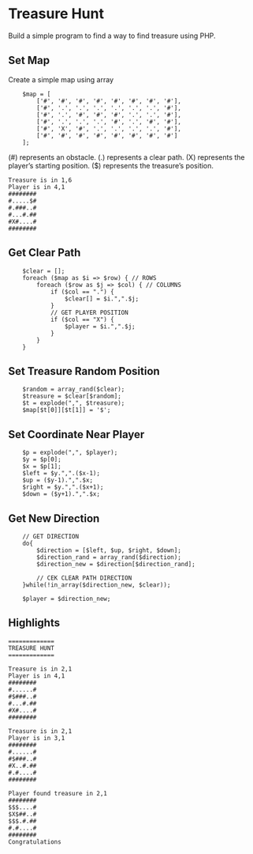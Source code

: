 # Treasure Hunt

Build a simple program to find a way to find treasure using PHP.

## Set Map

Create a simple map using array
``` 
	$map = [
		['#', '#', '#', '#', '#', '#', '#', '#'],
		['#', '.', '.', '.', '.', '.', '.', '#'],
		['#', '.', '#', '#', '#', '.', '.', '#'],
		['#', '.', '.', '.', '#', '.', '#', '#'],
		['#', 'X', '#', '.', '.', '.', '.', '#'],
		['#', '#', '#', '#', '#', '#', '#', '#']
	];
``` 
(#) represents an obstacle.
(.) represents a clear path.
(X) represents the player’s starting position.
($) represents the treasure’s position.

``` 
Treasure is in 1,6
Player is in 4,1
########
#.....$#
#.###..#
#...#.##
#X#....#
########
``` 

## Get Clear Path

``` 
	$clear = [];
	foreach ($map as $i => $row) { // ROWS
		foreach ($row as $j => $col) { // COLUMNS
			if ($col == ".") {
				$clear[] = $i.",".$j;
			}
			// GET PLAYER POSITION
            if ($col == "X") {
				$player = $i.",".$j;
			}
		}
    }
``` 

## Set Treasure Random Position

``` 
    $random = array_rand($clear);
	$treasure = $clear[$random];
	$t = explode(",", $treasure);
	$map[$t[0]][$t[1]] = '$';
``` 

## Set Coordinate Near Player

``` 
    $p = explode(",", $player);
	$y = $p[0];
	$x = $p[1];
	$left = $y.",".($x-1);
	$up = ($y-1).",".$x;
	$right = $y.",".($x+1);
	$down = ($y+1).",".$x;
``` 

## Get New Direction

``` 
    // GET DIRECTION
	do{
		$direction = [$left, $up, $right, $down];
		$direction_rand = array_rand($direction);
		$direction_new = $direction[$direction_rand];

		// CEK CLEAR PATH DIRECTION
	}while(!in_array($direction_new, $clear));
		
	$player = $direction_new;
``` 

## Highlights

``` 
=============
TREASURE HUNT
=============

Treasure is in 2,1
Player is in 4,1
########
#......#
#$###..#
#...#.##
#X#....#
########

Treasure is in 2,1
Player is in 3,1
########
#......#
#$###..#
#X..#.##
#.#....#
########

Player found treasure in 2,1
########
$$$....#
$X$##..#
$$$.#.##
#.#....#
########
Congratulations
``` 